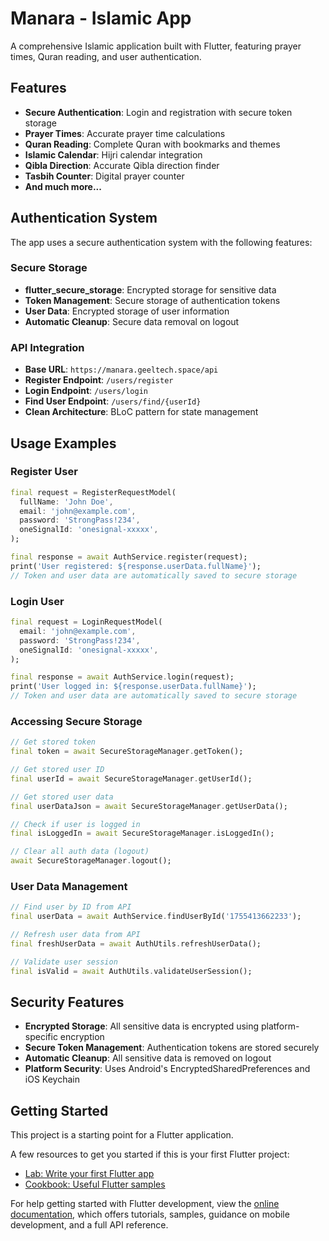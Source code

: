 # Manara - Islamic App

A comprehensive Islamic application built with Flutter, featuring prayer times, Quran reading, and user authentication.

## Features

- **Secure Authentication**: Login and registration with secure token storage
- **Prayer Times**: Accurate prayer time calculations
- **Quran Reading**: Complete Quran with bookmarks and themes
- **Islamic Calendar**: Hijri calendar integration
- **Qibla Direction**: Accurate Qibla direction finder
- **Tasbih Counter**: Digital prayer counter
- **And much more...**

## Authentication System

The app uses a secure authentication system with the following features:

### Secure Storage
- **flutter_secure_storage**: Encrypted storage for sensitive data
- **Token Management**: Secure storage of authentication tokens
- **User Data**: Encrypted storage of user information
- **Automatic Cleanup**: Secure data removal on logout

### API Integration
- **Base URL**: `https://manara.geeltech.space/api`
- **Register Endpoint**: `/users/register`
- **Login Endpoint**: `/users/login`
- **Find User Endpoint**: `/users/find/{userId}`
- **Clean Architecture**: BLoC pattern for state management

## Usage Examples

### Register User
```dart
final request = RegisterRequestModel(
  fullName: 'John Doe',
  email: 'john@example.com',
  password: 'StrongPass!234',
  oneSignalId: 'onesignal-xxxxx',
);

final response = await AuthService.register(request);
print('User registered: ${response.userData.fullName}');
// Token and user data are automatically saved to secure storage
```

### Login User
```dart
final request = LoginRequestModel(
  email: 'john@example.com',
  password: 'StrongPass!234',
  oneSignalId: 'onesignal-xxxxx',
);

final response = await AuthService.login(request);
print('User logged in: ${response.userData.fullName}');
// Token and user data are automatically saved to secure storage
```

### Accessing Secure Storage
```dart
// Get stored token
final token = await SecureStorageManager.getToken();

// Get stored user ID
final userId = await SecureStorageManager.getUserId();

// Get stored user data
final userDataJson = await SecureStorageManager.getUserData();

// Check if user is logged in
final isLoggedIn = await SecureStorageManager.isLoggedIn();

// Clear all auth data (logout)
await SecureStorageManager.logout();
```

### User Data Management
```dart
// Find user by ID from API
final userData = await AuthService.findUserById('1755413662233');

// Refresh user data from API
final freshUserData = await AuthUtils.refreshUserData();

// Validate user session
final isValid = await AuthUtils.validateUserSession();
```

## Security Features

- **Encrypted Storage**: All sensitive data is encrypted using platform-specific encryption
- **Secure Token Management**: Authentication tokens are stored securely
- **Automatic Cleanup**: All sensitive data is removed on logout
- **Platform Security**: Uses Android's EncryptedSharedPreferences and iOS Keychain

## Getting Started

This project is a starting point for a Flutter application.

A few resources to get you started if this is your first Flutter project:

- [Lab: Write your first Flutter app](https://docs.flutter.dev/get-started/codelab)
- [Cookbook: Useful Flutter samples](https://docs.flutter.dev/cookbook)

For help getting started with Flutter development, view the
[online documentation](https://docs.flutter.dev/), which offers tutorials,
samples, guidance on mobile development, and a full API reference.
